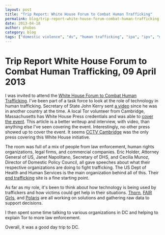 ```yaml
---
layout: post
title: "Trip Report: White House Forum to Combat Human Trafficking"
permalink: blog/trip-report-white-house-forum-combat-human-trafficking
date: 2013-04-18
author: phobos
category: blog
tags: ["domestic violence", "dv", "human trafficking", "ipa", "ipv", "modern slavery", "tor", "white house"]
---
```


# Trip Report White House Forum to Combat Human Trafficking, 09 April 2013

I was invited to attend the [White House Forum to Combat Human Trafficking](http://www.whitehouse.gov/blog/2013/04/10/working-together-combat-human-trafficking). I've been part of a task force to look at the role of technology in human trafficking. Secretary of State John Kerry sent [a video](http://www.state.gov/secretary/remarks/2013/04/207232.htm) since he was in another country at the time. A local Tor volunteer from Cambridge, Massachusetts has White House Press credentials and was able to [cover the event](http://cctvcambridge.org/WhiteHouseTor). This article is a better writeup and interview, with video, than anything else I've seen covering the event. Interestingly, no other press showed up to cover the event. It seems [CCTV Cambridge](http://cctvcambridge.org/) was the only press covering this White House initiative.

The room was full of a mix of people from law enforcement, human rights organizations, legal firms, and commercial companies. Eric Holder, Attorney General of US, Janet Napolitano, Secretary of DHS, and Cecilia Munoz, Director of Domestic Policy Council, all gave speeches about what their respective organizations are doing to fight trafficking. The US Dept of Health and Human Services is the main organization behind all of this. Their [end trafficking](http://www.acf.hhs.gov/programs/endtrafficking) site is a fine starting point.

As far as my role, it's been to think about how technology is being used by traffickers and how victims could get help in their situations. [Thorn](http://wearethorn.org/aboutus/), [FAIR Girls](http://www.fairgirls.org/), and [Polaris](http://www.polarisproject.org/media-center/press-releases/757-texting-increases-human-trafficking-victims-access-to-help) are all working on solutions and gathering raw data to support decisions.

I then spent some time talking to various organizations in DC and helping to explain Tor to more law enforcement.

Overall, it was a good day trip to DC.

